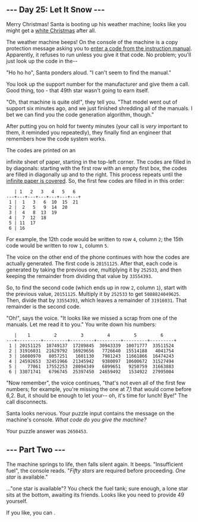 --- Day 25: Let It Snow ---
---------------------------

Merry Christmas! Santa is booting up his weather machine; looks like you
might get a [white Christmas] after all.

The weather machine beeps! On the console of the machine is a copy
protection message asking you to [enter a code from the instruction
manual]. Apparently, it refuses to run unless you give it that code.
No problem; you'll just look up the code in the--

"Ho ho ho", Santa ponders aloud. "I can't seem to find the manual."

You look up the support number for the manufacturer and give them a
call. Good thing, too - that 49th star wasn't going to earn itself.

"Oh, that machine is quite old!", they tell you. "That model went out of
support six minutes ago, and we just finished shredding all of the
manuals. I bet we can find you the code generation algorithm, though."

After putting you on hold for twenty minutes (your call is *very*
important to them, it reminded you repeatedly), they finally find an
engineer that remembers how the code system works.

The codes are printed on an

infinite sheet of paper, starting in the top-left corner. The codes are
filled in by diagonals: starting with the first row with an empty first
box, the codes are filled in diagonally up and to the right. This
process repeats until the [infinite paper is covered]. So, the first
few codes are filled in in this order:

       | 1   2   3   4   5   6  
    ---+---+---+---+---+---+---+
     1 |  1   3   6  10  15  21
     2 |  2   5   9  14  20
     3 |  4   8  13  19
     4 |  7  12  18
     5 | 11  17
     6 | 16

For example, the 12th code would be written to row `4`, column `2`; the
15th code would be written to row `1`, column `5`.

The voice on the other end of the phone continues with how the codes are
actually generated. The first code is `20151125`. After that, each code
is generated by taking the previous one, multiplying it by `252533`, and
then keeping the remainder from dividing that value by `33554393`.

So, to find the second code (which ends up in row `2`, column `1`),
start with the previous value, `20151125`. Multiply it by `252533` to
get `5088824049625`. Then, divide that by `33554393`, which leaves a
remainder of `31916031`. That remainder is the second code.

"Oh!", says the voice. "It looks like we missed a scrap from one of the
manuals. Let me read it to you." You write down his numbers:

       |    1         2         3         4         5         6
    ---+---------+---------+---------+---------+---------+---------+
     1 | 20151125  18749137  17289845  30943339  10071777  33511524
     2 | 31916031  21629792  16929656   7726640  15514188   4041754
     3 | 16080970   8057251   1601130   7981243  11661866  16474243
     4 | 24592653  32451966  21345942   9380097  10600672  31527494
     5 |    77061  17552253  28094349   6899651   9250759  31663883
     6 | 33071741   6796745  25397450  24659492   1534922  27995004

"Now remember", the voice continues, "that's not even all of the first
few numbers; for example, you're missing the one at 7,1 that would come
before 6,2. But, it should be enough to let your-- oh, it's time for
lunch! Bye!" The call disconnects.

Santa looks nervous. Your puzzle input contains the message on the
machine's console. *What code do you give the machine?*

Your puzzle answer was `2650453`.

--- Part Two ---
----------------

The machine springs to life, then falls silent again. It beeps.
"Insufficient fuel", the console reads. "*Fifty stars* are required
before proceeding. *One star* is available."

..."one star is available"? You check the fuel tank; sure enough, a lone
star sits at the bottom, awaiting its friends. Looks like you need to
provide 49 yourself.

If you like, you can .

  [white Christmas]: 1
  [enter a code from the instruction manual]: https://en.wikipedia.org/wiki/Copy_protection#Early_video_games
  [infinite paper is covered]: https://en.wikipedia.org/wiki/Cantor's_diagonal_argument

